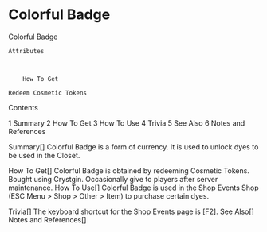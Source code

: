 # Colorful Badge

Colorful Badge


	
		
		
	
	


	Attributes


	
		How To Get
	
	Redeem Cosmetic Tokens







Contents

1 Summary
2 How To Get
3 How To Use
4 Trivia
5 See Also
6 Notes and References



Summary[]
Colorful Badge is a form of currency. It is used to unlock dyes to be used in the Closet.

How To Get[]
Colorful Badge is obtained by redeeming Cosmetic Tokens.
Bought using Crystgin.
Occasionally give to players after server maintenance.
How To Use[]
Colorful Badge is used in the Shop Events Shop (ESC Menu &gt; Shop &gt; Other &gt; Item) to purchase certain dyes.

Trivia[]
The keyboard shortcut for the Shop Events page is [F2].
See Also[]
Notes and References[]
